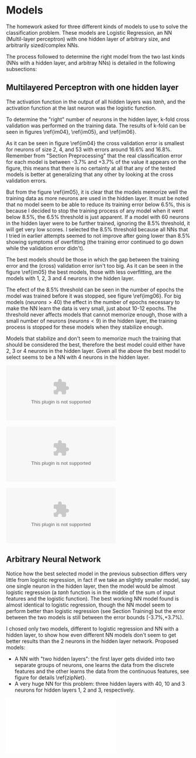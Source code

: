 # Models #

The homework asked for three different kinds of models to use to solve the classification
problem. These models are Logistic Regression, an NN (Multil-layer perceptron) with one
hidden layer of arbitrary size, and arbitrarily sized/complex NNs.

The process followed to determine the right model from the two last kinds (NNs with a
hidden layer, and arbitray NNs) is detailed in the following subsections:

## Multilayered Perceptron with one hidden layer ##

The activation function in the output of all hidden layers was $tanh$, and the activation
function at the last neuron was the logistic function.

To determine the "right" number of neurons in the hidden layer, k-fold cross validation
was performed on the training data. The results of k-fold can be seen in figures
\ref{im04}, \ref{im05}, and \ref{im06}.

As it can be seen in figure \ref{im04} the cross validation error is smallest for neurons
of size 2, 4, and 53 with errors around 16.6% and 16.8%. Remember from "Section
Preprocessing" that the real classification error for each model is between -3.7% and +3.7%
of the value it appears on the figure, this means that there is no certainty at all that
any of the tested models is better at generalizing that any other by looking at the cross
validation errors.

But from the figure \ref{im05}, it is clear that the models memorize well the training data as
more neurons are used in the hidden layer. It must be noted that no model seem to be able
to reduce its training error below 6.5%, this is because I decided to stop the training
process of any model when it went below 8.5%, the 6.5% threshold is just apparent. If a
model with 60 neurons in the hidden layer were to be further trained, ignoring the 8.5%
threshold, it will get very low scores. I selected the 8.5% threshold because all NNs
that I tried in earlier attempts seemed to not improve after going lower than 8.5%
showing symptoms of overfitting (the training error continued to go down while the
validation error didn't).

The best models should be those in which the gap between the training error and the
(cross) validation error isn't too big. As it can be seen in the figure \ref{im05} the best
models, those with less overfitting, are the models with 1, 2, 3 and 4 neurons in the
hidden layer.

The efect of the 8.5% threshold can be seen in the number of epochs the model was trained
before it was stopped, see figure \ref{img06}. For big models ($neurons > 40$) the effect in the number of epochs
necessary to make the NN learn the data is very small, just about 10-12 epochs. The
threshold never affects models that cannot memorize enough, those with a small number of
neurons ($neurons < 9$) in the hidden layer, the training process is stopped for these
models when they stabilize enough.

Models that stabilize and don't seem to memorize much the training that should be
considered the best, therefore the best model could either have 2, 3 or 4 neurons in the
hidden layer. Given all the above the best model to select seems to be a NN with 4 neurons
in the hidden layer.

![K-fold Cross Validation Error on number of neurons in hidden layer, no aparent model is better than the rest\label{im04}](imgs/im04.eps)

![Mean training error on number of neurons in hidden layer\label{im05}](imgs/im05.eps)

![Number of epochs necessary to train the network. It's big for the NN with little neurons
because they can never go below the artificial threshold of 8.5% where any net is stopped,
or take a long time to stabilize\label{im06}](imgs/im06.eps)

## Arbitrary Neural Network ##

Notice how the best selected model in the previous subsection differs very little from
logistic regression, in fact if we take an slightly smaller model, say one single neuron
in the hidden layer, then the model would be almost logistic regression (a $tanh$ function
is in the middle of the sum of input features and the logistic function). The best working
NN model found is almost identical to logistic regression, though the NN model seem to
perform better than logistic regression (see Section Training) but the error between the
two models is still between the error bounds (-3.7%,+3.7%).

I chosed only two models, different to logistic regression and NN with a hidden layer, to
show how even different NN models don't seem to get better results than the 2 neurons in
the hidden layer network. Proposed models:

- A NN with "two hidden layers": the first layer gets divided into two separate groups of
  neurons, one learns the data from the discrete features and the other learns the data
  from the continuous features, see figure for details \ref{zipNet}.
- A very huge NN for this problem: three hidden layers with 40, 10 and 3 neurons for
  hidden layers 1, 2 and 3, respectively.

![Special NN, with two hidden layers, one of them is broken into two pieces each one in
charge of learning one set of features different, discrete and continuous
features\label{zipNet}](imgs/zipNet.pdf)

<!-- vim:set filetype=markdown.pandoc : -->
